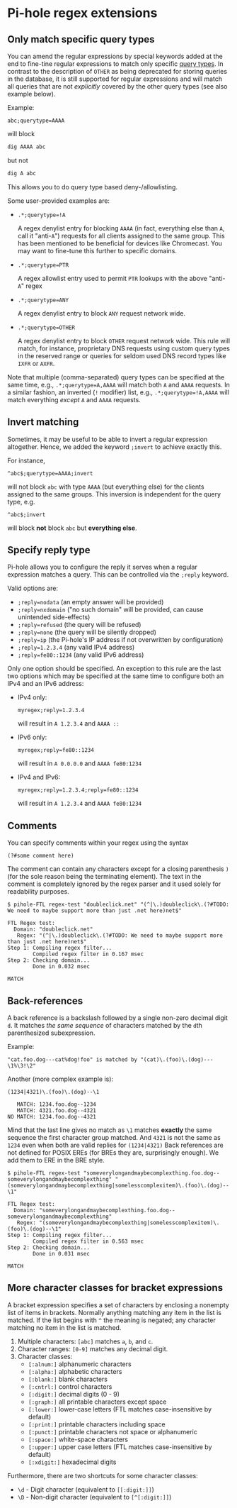 # Pi-hole regex extensions

## Only match specific query types

You can amend the regular expressions by special keywords added at the end to fine-tine regular expressions to match only specific [query types](../database/query-database.md#supported-query-types). In contrast to the description of `OTHER` as being deprecated for storing queries in the database, it is still supported for regular expressions and will match all queries that are not *explicitly* covered by the other query types (see also example below).

Example:

```plain
abc;querytype=AAAA
```

will block

```bash
dig AAAA abc
```

but not

```bash
dig A abc
```

This allows you to do query type based deny-/allowlisting.

Some user-provided examples are:

- `.*;querytype=!A`

    A regex denylist entry for blocking `AAAA` (in fact, everything else than `A`, call it "anti-`A`") requests for all clients assigned to the same group. This has been mentioned to be beneficial for devices like Chromecast. You may want to fine-tune this further to specific domains.

- `.*;querytype=PTR`

    A regex allowlist entry used to permit `PTR` lookups with the above "anti-`A`" regex

- `.*;querytype=ANY`

    A regex denylist entry to block `ANY` request network wide.

- `.*;querytype=OTHER`

    A regex denylist entry to block `OTHER` request network wide. This rule will match, for instance, proprietary DNS requests using custom query types in the reserved range or queries for seldom used DNS record types like `IXFR` or `AXFR`.

Note that multiple (comma-separated) query types can be specified at the same time, e.g., `.*;querytype=A,AAAA` will match both `A` and `AAAA` requests. In a similar fashion, an inverted (`!` modifier) list, e.g., `.*;querytype=!A,AAAA` will match everything *except* `A` and `AAAA` requests.

## Invert matching

Sometimes, it may be useful to be able to invert a regular expression altogether. Hence, we added the keyword `;invert` to achieve exactly this.

For instance,

```plain
^abc$;querytype=AAAA;invert
```

will not block `abc` with type `AAAA` (but everything else) for the clients assigned to the same groups. This inversion is independent for the query type, e.g.

```plain
^abc$;invert
```

will block **not** block `abc` but **everything else**.

## Specify reply type

Pi-hole allows you to configure the reply it serves when a regular expression matches a query. This can be controlled via the `;reply` keyword.

Valid options are:

- `;reply=nodata` (an empty answer will be provided)
- `;reply=nxdomain` ("no such domain" will be provided, can cause unintended side-effects)
- `;reply=refused` (the query will be refused)
- `;reply=none` (the query will be silently dropped)
- `;reply=ip` (the Pi-hole's IP address if not overwritten by configuration)
- `;reply=1.2.3.4` (any valid IPv4 address)
- `;reply=fe80::1234` (any valid IPv6 address)

Only one option should be specified. An exception to this rule are the last two options which may be specified at the same time to configure both an IPv4 and an IPv6 address:

- IPv4 only:

  ```plain
  myregex;reply=1.2.3.4
  ```

  will result in `A 1.2.3.4` and `AAAA ::`
- IPv6 only:

  ```plain
  myregex;reply=fe80::1234
  ```

  will result in `A 0.0.0.0` and `AAAA fe80:1234`
- IPv4 and IPv6:

  ```plain
  myregex;reply=1.2.3.4;reply=fe80::1234
  ```

  will result in `A 1.2.3.4` and `AAAA fe80:1234`

## Comments

You can specify comments within your regex using the syntax

```plain
(?#some comment here)
```

The comment can contain any characters except for a closing parenthesis `)` (for the sole reason being the terminating element). The text in the comment is completely ignored by the regex parser and it used solely for readability purposes.

```plain
$ pihole-FTL regex-test "doubleclick.net" "(^|\.)doubleclick\.(?#TODO: We need to maybe support more than just .net here)net$"

FTL Regex test:
  Domain: "doubleclick.net"
   Regex: "(^|\.)doubleclick\.(?#TODO: We need to maybe support more than just .net here)net$"
Step 1: Compiling regex filter...
        Compiled regex filter in 0.167 msec
Step 2: Checking domain...
        Done in 0.032 msec

MATCH
```

## Back-references

A back reference is a backslash followed by a single non-zero decimal digit `d`. It matches *the same sequence* of characters matched by the `d`th parenthesized subexpression.

Example:

```plain
"cat.foo.dog---cat%dog!foo" is matched by "(cat)\.(foo)\.(dog)---\1%\3!\2"
```

Another (more complex example is):

```plain
(1234|4321)\.(foo)\.(dog)--\1
```

```plain
   MATCH: 1234.foo.dog--1234
   MATCH: 4321.foo.dog--4321
NO MATCH: 1234.foo.dog--4321
```

Mind that the last line gives no match as `\1` matches **exactly** the same sequence the first character group matched. And `4321` is not the same as `1234` even when both are valid replies for `(1234|4321)` Back references are not defined for POSIX EREs (for BREs they are, surprisingly enough). We add them to ERE in the BRE style.

```plain
$ pihole-FTL regex-test "someverylongandmaybecomplexthing.foo.dog--someverylongandmaybecomplexthing" "(someverylongandmaybecomplexthing|somelesscomplexitem)\.(foo)\.(dog)--\1"

FTL Regex test:
  Domain: "someverylongandmaybecomplexthing.foo.dog--someverylongandmaybecomplexthing"
   Regex: "(someverylongandmaybecomplexthing|somelesscomplexitem)\.(foo)\.(dog)--\1"
Step 1: Compiling regex filter...
        Compiled regex filter in 0.563 msec
Step 2: Checking domain...
        Done in 0.031 msec

MATCH
```

## More character classes for bracket expressions

A bracket expression specifies a set of characters by enclosing a nonempty list of items in brackets. Normally anything matching any item in the list is matched. If the list begins with `^` the meaning is negated; any character matching no item in the list is matched.

1. Multiple characters: `[abc]` matches `a`, `b`, and `c`.
2. Character ranges: `[0-9]` matches any decimal digit.
3. Character classes:
    - `[:alnum:]` alphanumeric characters
    - `[:alpha:]` alphabetic characters
    - `[:blank:]` blank characters
    - `[:cntrl:]` control characters
    - `[:digit:]` decimal digits (0 - 9)
    - `[:graph:]` all printable characters except space
    - `[:lower:]` lower-case letters (FTL matches case-insensitive by default)
    - `[:print:]` printable characters including space
    - `[:punct:]` printable characters not space or alphanumeric
    - `[:space:]` white-space characters
    - `[:upper:]` upper case letters (FTL matches case-insensitive by default)
    - `[:xdigit:]` hexadecimal digits

Furthermore, there are two shortcuts for some character classes:

- `\d` - Digit character (equivalent to `[[:digit:]]`)
- `\D` - Non-digit character (equivalent to `[^[:digit:]]`)
